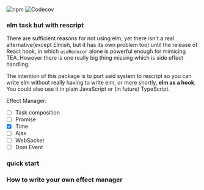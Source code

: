 ![npm](https://img.shields.io/npm/v/@wicke/retask?style=flat-square)
![Codecov](https://img.shields.io/codecov/c/gh/austaras/retask?style=flat-square)

### elm task but with rescript

There are sufficient reasons for not using elm, yet there isn't a real alternative(except Elmish, but it has its own problem too) until the release of React hook, in which `useReducer` alone is powerful enough for mimicing TEA. However there is one really big thing missing which is side effect handling.

The intention of this package is to port said system to rescript so you can write elm without really having to write elm, or more shortly, **elm as a hook**. You could also use it in plain JavaScript or (in future) TypeScript.

Effect Manager:

- [ ] Task composition
- [ ] Promise
- [x] Time
- [ ] Ajax
- [ ] WebSocket
- [ ] Dom Event

### quick start

### How to write your own effect manager
